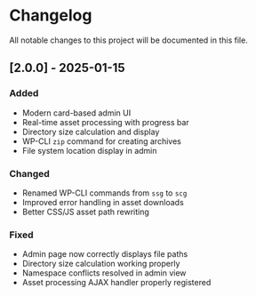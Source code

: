 # Changelog

All notable changes to this project will be documented in this file.

## [2.0.0] - 2025-01-15

### Added
- Modern card-based admin UI
- Real-time asset processing with progress bar
- Directory size calculation and display
- WP-CLI `zip` command for creating archives
- File system location display in admin

### Changed
- Renamed WP-CLI commands from `ssg` to `scg`
- Improved error handling in asset downloads
- Better CSS/JS asset path rewriting

### Fixed
- Admin page now correctly displays file paths
- Directory size calculation working properly
- Namespace conflicts resolved in admin view
- Asset processing AJAX handler properly registered
